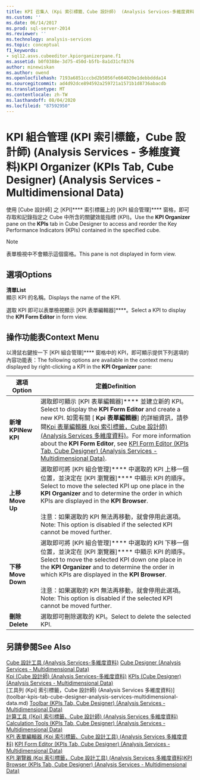 ```yaml
---
title: KPI 召集人 (Kpi 索引標籤、Cube 設計師)  (Analysis Services-多維度資料) |Microsoft Docs
ms.custom: ''
ms.date: 06/14/2017
ms.prod: sql-server-2014
ms.reviewer: ''
ms.technology: analysis-services
ms.topic: conceptual
f1_keywords:
- sql12.asvs.cubeeditor.kpiorganizerpane.f1
ms.assetid: b0f0388e-3d75-450d-b5fb-8a1d31cf8376
author: minewiskan
ms.author: owend
ms.openlocfilehash: 7193a6851cccbd2b5056fe664020e1debbddda14
ms.sourcegitcommit: ad4d92dce894592a259721a1571b1d8736abacdb
ms.translationtype: MT
ms.contentlocale: zh-TW
ms.lasthandoff: 08/04/2020
ms.locfileid: "87592950"
---
```

# <a name="kpi-organizer-kpis-tab-cube-designer-analysis-services---multidimensional-data"></a><span data-ttu-id="28c5b-102">KPI 組合管理 (KPI 索引標籤，Cube 設計師) (Analysis Services - 多維度資料)</span><span class="sxs-lookup"><span data-stu-id="28c5b-102">KPI Organizer (KPIs Tab, Cube Designer) (Analysis Services - Multidimensional Data)</span></span>
  <span data-ttu-id="28c5b-103">使用 [Cube 設計師] 之 [KPI]\*\*\*\* 索引標籤上的 [KPI 組合管理]\*\*\*\* 窗格，即可存取和記錄指定之 Cube 中所含的關鍵效能指標 (KPI)。</span><span class="sxs-lookup"><span data-stu-id="28c5b-103">Use the **KPI Organizer** pane on the **KPIs** tab in Cube Designer to access and reorder the Key Performance Indicators (KPIs) contained in the specified cube.</span></span>  
  
> [!NOTE]  
>  <span data-ttu-id="28c5b-104">表單檢視中不會顯示這個窗格。</span><span class="sxs-lookup"><span data-stu-id="28c5b-104">This pane is not displayed in form view.</span></span>  
  
## <a name="options"></a><span data-ttu-id="28c5b-105">選項</span><span class="sxs-lookup"><span data-stu-id="28c5b-105">Options</span></span>  
 <span data-ttu-id="28c5b-106">**清單**</span><span class="sxs-lookup"><span data-stu-id="28c5b-106">**List**</span></span>  
 <span data-ttu-id="28c5b-107">顯示 KPI 的名稱。</span><span class="sxs-lookup"><span data-stu-id="28c5b-107">Displays the name of the KPI.</span></span>  
  
 <span data-ttu-id="28c5b-108">選取 KPI 即可以表單檢視顯示 [KPI 表單編輯器]\*\*\*\*。</span><span class="sxs-lookup"><span data-stu-id="28c5b-108">Select a KPI to display the **KPI Form Editor** in form view.</span></span>  
  
## <a name="context-menu"></a><span data-ttu-id="28c5b-109">操作功能表</span><span class="sxs-lookup"><span data-stu-id="28c5b-109">Context Menu</span></span>  
 <span data-ttu-id="28c5b-110">以滑鼠右鍵按一下 [KPI 組合管理]\*\*\*\* 窗格中的 KPI，即可顯示提供下列選項的內容功能表：</span><span class="sxs-lookup"><span data-stu-id="28c5b-110">The following options are available in the context menu displayed by right-clicking a KPI in the **KPI Organizer** pane:</span></span>  
  
|<span data-ttu-id="28c5b-111">選項</span><span class="sxs-lookup"><span data-stu-id="28c5b-111">Option</span></span>|<span data-ttu-id="28c5b-112">定義</span><span class="sxs-lookup"><span data-stu-id="28c5b-112">Definition</span></span>|  
|------------|----------------|  
|<span data-ttu-id="28c5b-113">**新增 KPI**</span><span class="sxs-lookup"><span data-stu-id="28c5b-113">**New KPI**</span></span>|<span data-ttu-id="28c5b-114">選取即可顯示 [KPI 表單編輯器]\*\*\*\* 並建立新的 KPI。</span><span class="sxs-lookup"><span data-stu-id="28c5b-114">Select to display the **KPI Form Editor** and create a new KPI.</span></span> <span data-ttu-id="28c5b-115">如需有關 [ **Kpi 表單編輯器**] 的詳細資訊，請參閱[Kpi 表單編輯器 &#40;kpi 索引標籤，Cube 設計師&#41; &#40;Analysis Services 多維度資料&#41;](kpi-form-editor-kpis-tab-cube-designer-analysis-services-multidimensional-data.md)。</span><span class="sxs-lookup"><span data-stu-id="28c5b-115">For more information about the **KPI Form Editor**, see [KPI Form Editor &#40;KPIs Tab, Cube Designer&#41; &#40;Analysis Services - Multidimensional Data&#41;](kpi-form-editor-kpis-tab-cube-designer-analysis-services-multidimensional-data.md).</span></span>|  
|<span data-ttu-id="28c5b-116">**上移**</span><span class="sxs-lookup"><span data-stu-id="28c5b-116">**Move Up**</span></span>|<span data-ttu-id="28c5b-117">選取即可將 [KPI 組合管理]\*\*\*\* 中選取的 KPI 上移一個位置，並決定在 [KPI 瀏覽器]\*\*\*\* 中顯示 KPI 的順序。</span><span class="sxs-lookup"><span data-stu-id="28c5b-117">Select to move the selected KPI up one place in the **KPI Organizer** and to determine the order in which KPIs are displayed in the **KPI Browser**.</span></span><br /><br /> <span data-ttu-id="28c5b-118">注意：如果選取的 KPI 無法再移動，就會停用此選項。</span><span class="sxs-lookup"><span data-stu-id="28c5b-118">Note: This option is disabled if the selected KPI cannot be moved further.</span></span>|  
|<span data-ttu-id="28c5b-119">**下移**</span><span class="sxs-lookup"><span data-stu-id="28c5b-119">**Move Down**</span></span>|<span data-ttu-id="28c5b-120">選取即可將 [KPI 組合管理]\*\*\*\* 中選取的 KPI 下移一個位置，並決定在 [KPI 瀏覽器]\*\*\*\* 中顯示 KPI 的順序。</span><span class="sxs-lookup"><span data-stu-id="28c5b-120">Select to move the selected KPI down one place in the **KPI Organizer** and to determine the order in which KPIs are displayed in the **KPI Browser**.</span></span><br /><br /> <span data-ttu-id="28c5b-121">注意：如果選取的 KPI 無法再移動，就會停用此選項。</span><span class="sxs-lookup"><span data-stu-id="28c5b-121">Note: This option is disabled if the selected KPI cannot be moved further.</span></span>|  
|<span data-ttu-id="28c5b-122">**刪除**</span><span class="sxs-lookup"><span data-stu-id="28c5b-122">**Delete**</span></span>|<span data-ttu-id="28c5b-123">選取即可刪除選取的 KPI。</span><span class="sxs-lookup"><span data-stu-id="28c5b-123">Select to delete the selected KPI.</span></span>|  
  
## <a name="see-also"></a><span data-ttu-id="28c5b-124">另請參閱</span><span class="sxs-lookup"><span data-stu-id="28c5b-124">See Also</span></span>  
 <span data-ttu-id="28c5b-125">[Cube 設計工具 &#40;Analysis Services-多維度資料&#41;](cube-designer-analysis-services-multidimensional-data.md) </span><span class="sxs-lookup"><span data-stu-id="28c5b-125">[Cube Designer &#40;Analysis Services - Multidimensional Data&#41;](cube-designer-analysis-services-multidimensional-data.md) </span></span>  
 <span data-ttu-id="28c5b-126">[Kpi &#40;Cube 設計師&#41; &#40;Analysis Services-多維度資料&#41;](kpis-cube-designer-analysis-services-multidimensional-data.md) </span><span class="sxs-lookup"><span data-stu-id="28c5b-126">[KPIs &#40;Cube Designer&#41; &#40;Analysis Services - Multidimensional Data&#41;](kpis-cube-designer-analysis-services-multidimensional-data.md) </span></span>  
 <span data-ttu-id="28c5b-127">[工具列 &#40;Kpi] 索引標籤，Cube 設計師&#41; &#40;Analysis Services 多維度資料&#41;](toolbar-kpis-tab-cube-designer-analysis-services-multidimensional-data.md) </span><span class="sxs-lookup"><span data-stu-id="28c5b-127">[Toolbar &#40;KPIs Tab, Cube Designer&#41; &#40;Analysis Services - Multidimensional Data&#41;](toolbar-kpis-tab-cube-designer-analysis-services-multidimensional-data.md) </span></span>  
 <span data-ttu-id="28c5b-128">[計算工具 &#40;[Kpi] 索引標籤、Cube 設計師&#41; &#40;Analysis Services 多維度資料&#41;](calculation-tools-kpis-cube-designer-analysis-services-multidimensional-data.md) </span><span class="sxs-lookup"><span data-stu-id="28c5b-128">[Calculation Tools &#40;KPIs Tab, Cube Designer&#41; &#40;Analysis Services - Multidimensional Data&#41;](calculation-tools-kpis-cube-designer-analysis-services-multidimensional-data.md) </span></span>  
 <span data-ttu-id="28c5b-129">[KPI 表單編輯器 &#40;Kpi 索引標籤、Cube 設計工具&#41; &#40;Analysis Services 多維度資料&#41;](kpi-form-editor-kpis-tab-cube-designer-analysis-services-multidimensional-data.md) </span><span class="sxs-lookup"><span data-stu-id="28c5b-129">[KPI Form Editor &#40;KPIs Tab, Cube Designer&#41; &#40;Analysis Services - Multidimensional Data&#41;](kpi-form-editor-kpis-tab-cube-designer-analysis-services-multidimensional-data.md) </span></span>  
 [<span data-ttu-id="28c5b-130">KPI 瀏覽器 &#40;Kpi 索引標籤，Cube 設計工具&#41; &#40;Analysis Services 多維度資料&#41;</span><span class="sxs-lookup"><span data-stu-id="28c5b-130">KPI Browser &#40;KPIs Tab, Cube Designer&#41; &#40;Analysis Services - Multidimensional Data&#41;</span></span>](kpi-browser-kpis-tab-cube-designer-analysis-services-multidimensional-data.md)  
  
  
